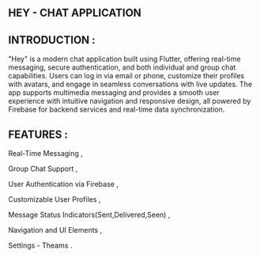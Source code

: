 HEY - CHAT APPLICATION 
-

INTRODUCTION :
-
  
  "Hey" is a modern chat application built using Flutter, offering real-time messaging, secure authentication, and both individual and group chat capabilities. Users can log in via email or phone, customize their profiles with avatars, and engage in seamless conversations with live updates. The app supports multimedia messaging and provides a smooth user experience with intuitive navigation and responsive design, all powered by Firebase for backend services and real-time data synchronization.

FEATURES :
-

  Real-Time Messaging ,
  
  Group Chat Support ,
  
  User Authentication via Firebase ,
  
  Customizable User Profiles ,
  
  Message Status Indicators(Sent,Delivered,Seen) ,
  
  Navigation and UI Elements ,
  
  Settings - Theams .
  
